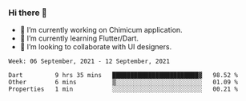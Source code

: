 ### Hi there 👋

<!--
**devcat37/devcat37** is a ✨ _special_ ✨ repository because its `README.md` (this file) appears on your GitHub profile.-->


- 🔭 I’m currently working on Chimicum application.
- 🌱 I’m currently learning Flutter/Dart.
- 👯 I’m looking to collaborate with UI designers.
<!-- - 🤔 I’m looking for help with ... -->

<!--START_SECTION:waka-->
```text
Week: 06 September, 2021 - 12 September, 2021

Dart         9 hrs 35 mins   ████████████████████████▓   98.52 % 
Other        6 mins          ▒░░░░░░░░░░░░░░░░░░░░░░░░   01.09 % 
Properties   1 min           ░░░░░░░░░░░░░░░░░░░░░░░░░   00.21 % 
```
<!--END_SECTION:waka-->
